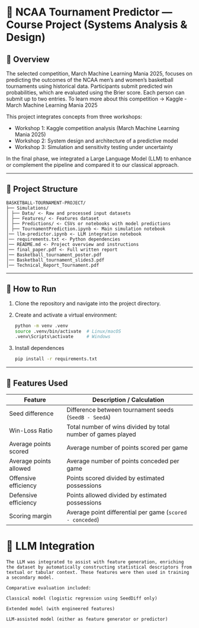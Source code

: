 # 🏀 NCAA Tournament Predictor — Course Project (Systems Analysis & Design)

## 📌 Overview
The selected competition, March Machine Learning Mania 2025, focuses on predicting the outcomes of the NCAA men’s and women’s basketball tournaments using historical data. Participants submit predicted win probabilities, which are evaluated using the Brier score. Each person can submit up to two entries.
To learn more about this competition -> Kaggle - March Machine Learning Mania 2025

This project integrates concepts from three workshops:

- Workshop 1: Kaggle competition analysis (March Machine Learning Mania 2025)
- Workshop 2: System design and architecture of a predictive model
- Workshop 3: Simulation and sensitivity testing under uncertainty

In the final phase, we integrated a Large Language Model (LLM) to enhance or complement the pipeline and compared it to our classical approach.

---

## 🔧 Project Structure

    BASKETBALL-TOURNAMENT-PROJECT/
    ├── Simulations/
    │ ├── Data/ <- Raw and processed input datasets
    │ ├── Features/ <- Features dataset
    │ ├── Predictions/ <- CSVs or notebooks with model predictions
    │ ├── TournamentPrediction.ipynb <- Main simulation notebook
    │── llm-predictor.ipynb <- LLM integration notebook
    │── requirements.txt <- Python dependencies
    │── README.md <- Project overview and instructions
    │── final_paper.pdf <- Full written report
    │── Basketball_tournament_poster.pdf
    │── Basketball_tournament_slides3.pdf
    │── Technical_Report_Tournament.pdf

---
## 🚀 How to Run

1. Clone the repository and navigate into the project directory.

2. Create and activate a virtual environment:

    ```bash
    python -m venv .venv
    source .venv/bin/activate  # Linux/macOS
    .venv\Scripts\activate     # Windows

3.  Install dependences 
    ```bash
    pip install -r requirements.txt

----
## 🧠 Features Used

| Feature                | Description / Calculation                                      |
|------------------------|----------------------------------------------------------------|
| Seed difference        | Difference between tournament seeds (`SeedB - SeedA`)         |
| Win-Loss Ratio         | Total number of wins divided by total number of games played  |
| Average points scored  | Average number of points scored per game                      |
| Average points allowed | Average number of points conceded per game                    |
| Offensive efficiency   | Points scored divided by estimated possessions                |
| Defensive efficiency   | Points allowed divided by estimated possessions               |
| Scoring margin         | Average point differential per game (`scored - conceded`)     |


# 🤖 LLM Integration
    The LLM was integrated to assist with feature generation, enriching the dataset by automatically constructing statistical descriptors from textual or tabular context. These features were then used in training a secondary model.

    Comparative evaluation included:

    Classical model (logistic regression using SeedDiff only)

    Extended model (with engineered features)

    LLM-assisted model (either as feature generator or predictor)

